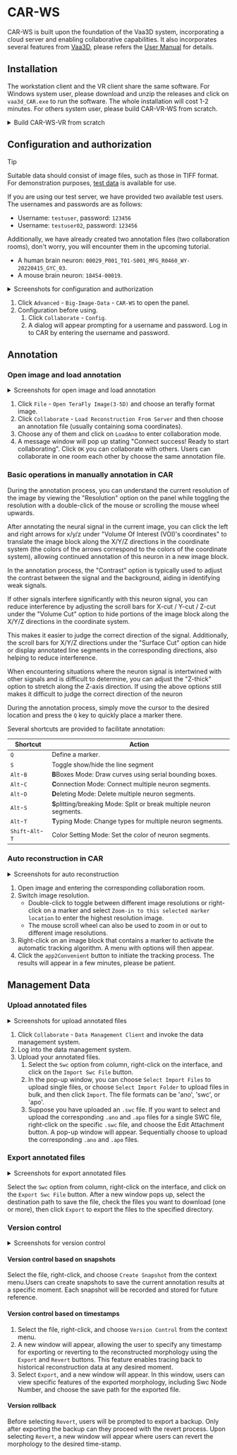 # CAR-WS


CAR-WS is built upon the foundation of the Vaa3D system, incorporating a cloud server and enabling collaborative capabilities. It also incorporates several features from [Vaa3D](http://www.vaa3d.org/), please refers the [User Manual](https://github.com/Vaa3D/Vaa3D_Wiki/wiki/UserManual.wiki) for details.


## Installation

The workstation client and the VR client share the same software. For Windows system user, please download and unzip the releases and click on `vaa3d_CAR.exe` to run the software. The whole installation will cost 1-2 minutes. For others system user, please build CAR-VR-WS from scratch.

<details>
<summary>Build CAR-WS-VR from scratch</summary>

CAR-WS and CAR-VR clients share the same codebase based on Qt 4.7.3. You can refer to the following tutorials to compile.

- [On Linux](https://github.com/Vaa3D/Vaa3D_Wiki/wiki/Build-Vaa3D-on-Linux): Build CAR-VR-WS with MSVC and QMake.
- [On Windows](https://github.com/Vaa3D/Vaa3D_Wiki/wiki/Build-Vaa3D-on-Windows-(QMake)): Build CAR-VR-WS with LLVM and QMake.

</details>


## Configuration and authorization

> [!TIP]
>
> Suitable data should consist of image files, such as those in TIFF format. For demonstration purposes, [test data](../assets/demo_image_data) is available for use.
> 
> If you are using our test server, we have provided two available test users. The usernames and passwords are as follows:
> 
> - Username: `testuser`, password: `123456`
> - Username: `testuser02`, password: `123456`
> 
> Additionally, we have already created two annotation files (two collaboration rooms), don't worry, you will encounter them in the upcoming tutorial.
> - A human brain neuron: `00029_P001_T01-S001_MFG_R0460_WY-20220415_GYC_03`.
> - A mouse brain neuron: `18454-00019`.


<details>
<summary>Screenshots for configuration and authorization</summary>

![The CAR-WS entry](../assets/ws_entering.png)

**Figure 1**. The entry for CAR-WS.


![The CAR-WS configuration](../assets/ws_config.png)

**Figure 2**. The interface for config CAR-WS.


![The CAR-WS authorization.](../assets/ws_auth.png)

**Figure 3**. The interface for authenticating CAR-WS.
</details>


1. Click `Advanced` - `Big-Image-Data` - `CAR-WS` to open the panel.
2. Configuration before using.
    1. Click `Collaborate` - `Config`.
    2. A dialog will appear prompting for a username and password. Log in to CAR by entering the username and password.

## Annotation 

### Open image and load annotation

<details>
<summary>Screenshots for open image and load annotation</summary>
    

![The entry for loading annotations](../assets/ws_load_ano_1.png)

**Figure 4**. The entry for loading annotations.


![The interface for loading annotations](../assets/ws_load_ano_2.png)
    
**Figure 5**. The view for loading annotations.
</details>

1. Click `File` - `Open TeraFly Image(3-5D)` and choose an terafly format image.
2. Click `Collaborate` - `Load Reconstruction From Server` and then choose an annotation file (usually containing soma coordinates).
3. Choose any of them and click on `LoadAno` to enter collaboration mode.
4. A message window will pop up stating "Connect success! Ready to start collaborating". Click `OK` you can collaborate with others. Users can collaborate in one room each other by choose the same annotation file.


### Basic operations in manually annotation in CAR

During the annotation process, you can understand the current resolution of the image by viewing the "Resolution" option on the panel while toggling the resolution with a double-click of the mouse or scrolling the mouse wheel upwards.

After annotating the neural signal in the current image, you can click the left and right arrows for x/y/z under "Volume Of Interest (VOI)'s coordinates" to translate the image block along the X/Y/Z directions in the coordinate system (the colors of the arrows correspond to the colors of the coordinate system), allowing continued annotation of this neuron in a new image block.

In the annotation process, the "Contrast" option is typically used to adjust the contrast between the signal and the background, aiding in identifying weak signals.

If other signals interfere significantly with this neuron signal, you can reduce interference by adjusting the scroll bars for X-cut / Y-cut / Z-cut under the "Volume Cut" option to hide portions of the image block along the X/Y/Z directions in the coordinate system.

This makes it easier to judge the correct direction of the signal. Additionally, the scroll bars for X/Y/Z directions under the "Surface Cut" option can hide or display annotated line segments in the corresponding directions, also helping to reduce interference. 

When encountering situations where the neuron signal is intertwined with other signals and is difficult to determine, you can adjust the "Z-thick" option to stretch along the Z-axis direction. If using the above options still makes it difficult to judge the correct direction of the neuron

During the annotation process, simply move the cursor to the desired location and press the `Q` key to quickly place a marker there.

Several shortcuts are provided to facilitate annotation:

| Shortcut          | Action                                                                |
| ----------------- | --------------------------------------------------------------------- |
| `Q`               | Define a marker.                                                      |
| `S`               | Toggle show/hide the line segment                                     |
| `Alt`-`B`         | **B**Boxes Mode: Draw curves using serial bounding boxes.             |
| `Alt`-`C`         | **C**onnection Mode: Connect multiple neuron segments.                |
| `Alt`-`D`         | **D**eleting Mode: Delete multiple neuron segments.                   |
| `Alt`-`S`         | **S**plitting/breaking Mode: Split or break multiple neuron segments. |
| `Alt`-`T`         | **T**yping Mode: Change types for multiple neuron segments.           |
| `Shift`-`Alt`-`T` | Color Setting Mode: Set the color of neuron segments.                 |


### Auto reconstruction in CAR

<details>
<summary>Screenshots for auto reconstruction</summary>

![The entry for auto reconsturction, example in mouse brain "18454-00019"](../assets/auto01.png)

**Figure 6**. The entry for auto reconsturction, example in mouse brain "18454-00019".


![The results for auto reconsturction, example in mouse brain "18454-00019"](../assets/ws_load_ano_2.png)
    
**Figure 7**. The results for auto reconsturction, example in mouse brain "18454-00019".
</details>

1. Open image and entering the corresponding collaboration room.
2. Switch image resolution.
    - Double-click to toggle between different image resolutions or right-click on a marker and select `Zoom-in to this selected marker location` to enter the highest resolution image.
    - The mouse scroll wheel can also be used to zoom in or out to different image resolutions.
3. Right-click on an image block that contains a marker to activate the automatic tracking algorithm. A menu with options will then appear.
4. Click the `app2Convenient` button to initiate the tracking process. The results will appear in a few minutes, please be patient.


## Management Data

### Upload annotated files


<details>
<summary>Screenshots for upload annotated files</summary>

![ws_dbms_01](../assets/ws_dbms_01.png)
    
**Figure 8**. The entry for data managment client.


![ws_dbms_login](../assets/ws_dbms_login.png)
    
**Figure 9**. The interface for authenticating the data management client.


![The entry for upload SWC files](../assets/ws_dbms_import_swc_01.png)

**Figure 10**. The entry for upload `.swc` files.


![The interface for upload SWC files](../assets/ws_dbms_import_swc_02.png)

**Figure 11**. The interface for upload `.swc` files.


![The entry for upload APO or ANO files](../assets/ws_dbms_import_ano_apo_01.png)

**Figure 12**. The entry for upload `.apo`/`.ano` files.


![The entry for upload APO or ANO files](../assets/ws_dbms_import_ano_apo_02.png)

**Figure 13**. The interface for upload `.apo`/`.ano` files.
</details>

1. Click `Collaborate` - `Data Management Client` and invoke the data management system.
2. Log into the data management system.
3. Upload your annotated files.
    1. Select the `Swc` option from column, right-click  on the interface, and click on the `Import Swc File` button.
    2. In the pop-up window, you can choose `Select Import Files` to upload single files, or choose `Select Import Folder` to upload files in bulk, and then click `Import`. The file formats can be 'ano', 'swc', or 'apo'.
    3. Suppose you have uploaded an `.swc` file. If you want to select and upload the corresponding `.ano` and `.apo` files for a single SWC file, right-click on the specific `.swc` file, and choose the Edit Attachment button. A pop-up window will appear. Sequentially choose to upload the corresponding `.ano` and `.apo` files.



### Export annotated files

<details>
<summary>Screenshots for export annotated files</summary>

![ws_dbms_export_swc_01](../assets/ws_dbms_export_swc_01.png)
    
**Figure 14**. The entry for export annotated files.


![ws_dbms_export_swc_02](../assets/ws_dbms_export_swc_02.png)

**Figure 15**. The interface for export annotated files.
</details>

 Select the `Swc` option from column, right-click  on the interface, and click on the `Export Swc File` button. After a new window pops up, select the destination path to save the file, check the files you want to download (one or more), then click `Export` to export the files to the specified directory.



### Version control

<details>
<summary>Screenshots for version control
</summary>
    
![The entry for version control](../assets/version_control_00.png)

**Figure 16**. The entry for version control.


![The interface for version control based on snapshots](../assets/version_control_01.png)

**Figure 17**. The interface for version control based on snapshots.


![The versions tree viewer](../assets/version_control_02.png)

**Figure 18**. The versions tree viewer.


![The interface for version rollback](../assets/revert.png)
    
**Figure 19**. The interface for version rollback.
</details>


#### Version control based on snapshots

Select the file, right-click, and choose `Create Snapshot` from the context menu.Users can create snapshots to save the current annotation results at a specific moment. Each snapshot will be recorded and stored for future reference.


#### Version control based on timestamps

1. Select the file, right-click, and choose `Version Control` from the context menu.
2. A new window will appear, allowing the user to specify any timestamp for exporting or reverting to the reconstructed morphology using the `Export` and `Revert` buttons. This feature enables tracing back to historical reconstruction data at any desired moment.
3. Select `Export`, and a new window will appear. In this window, users can view specific features of the exported morphology, including Swc Node Number, and choose the save path for the exported file.


#### Version rollback

Before selecting `Revert`, users will be prompted to export a backup. Only after exporting the backup can they proceed with the revert process. Upon selecting `Revert`, a new window will appear where users can revert the morphology to the desired time-stamp.
